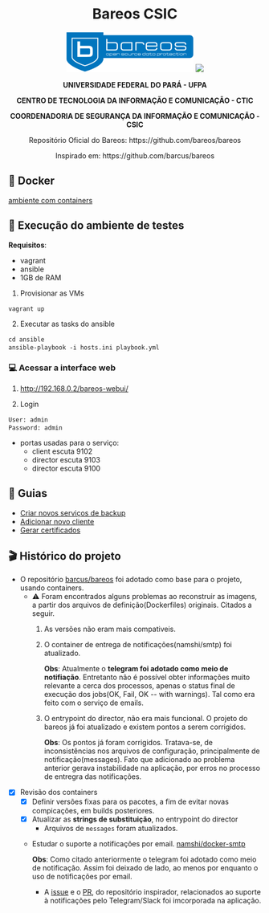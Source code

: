 <h1 align="center">Bareos CSIC</h1>

<p align="center">
  <img src="https://raw.githubusercontent.com/bareos/bareos/master/webui/public/img/bareos.png" height="80">
  <img src="https://csirt.ufpa.br/images/ctic1112.png" height="80">
</p>

<p align="center"><b>UNIVERSIDADE FEDERAL DO PARÁ - UFPA</b></p>
<p align="center"><b>CENTRO DE TECNOLOGIA DA INFORMAÇÃO E COMUNICAÇÃO - CTIC</b></p>
<p align="center"><b>COORDENADORIA DE SEGURANÇA DA INFORMAÇÃO E COMUNICAÇÃO - CSIC</b></p>

<p align="center">Repositório Oficial do Bareos: https://github.com/bareos/bareos</p>
<p align="center">Inspirado em: https://github.com/barcus/bareos</p>

## :whale: Docker

[ambiente com containers](./docker)

## :rocket: Execução do ambiente de testes

**Requisitos**:

- vagrant
- ansible
- 1GB de RAM

1. Provisionar as VMs

```
vagrant up
```

2. Executar as tasks do ansible

```
cd ansible
ansible-playbook -i hosts.ini playbook.yml
```

### :computer: Acessar a interface web

1. http://192.168.0.2/bareos-webui/

2. Login

```
User: admin
Password: admin
```

- portas usadas para o serviço:
  - client escuta 9102
  - director escuta 9103
  - director escuta 9100

## :compass: Guias

- [Criar novos serviços de backup](./CRIAR-NOVOS-BACKUPS.md)
- [Adicionar novo cliente](./ADICIONAR-NOVO-CLIENTE.md)
- [Gerar certificados](./GERAR-CERTIFICADOS-TLS.md)

## :clapper: Histórico do projeto

- O repositório [barcus/bareos](https://github.com/barcus/bareos) foi adotado como base para o projeto, usando containers.
  - :warning: Foram encontrados alguns problemas ao reconstruir as imagens, a partir dos arquivos de definição(Dockerfiles) originais. Citados a seguir.
    1. As versões não eram mais compativeis.
    2. O container de entrega de notificações(namshi/smtp) foi atualizado.

        **Obs**: Atualmente o **telegram foi adotado como meio de notifiação**. Entretanto não é possível obter informações muito relevante a cerca dos processos, apenas o status final de execução dos jobs(OK, Fail, OK -- with warnings). Tal como era feito com o serviço de emails.

    3. O entrypoint do director, não era mais funcional. O projeto do bareos já foi atualizado e existem pontos a serem corrigidos.

        **Obs**: Os pontos já foram corrigidos. Tratava-se, de inconsistências nos arquivos de configuração, principalmente de notificação(messages). Fato que adicionado ao problema anterior gerava instabilidade na aplicação, por erros no processo de entregra das notificações.

- [x] Revisão dos containers
  - [x] Definir versões fixas para os pacotes, a fim de evitar novas compicações, em builds posteriores.
  - [x] Atualizar as **strings de substituição**, no entrypoint do director
    - Arquivos de `messages` foram atualizados.
  - Estudar o suporte a notificações por email. [namshi/docker-smtp](https://github.com/namshi/docker-smtp)

    **Obs**: Como citado anteriormente o telegram foi adotado como meio de notificação. Assim foi deixado de lado, ao menos por enquanto o uso de notificações por email.

    - A [issue](https://github.com/barcus/bareos/issues/73) e o [PR](https://github.com/barcus/bareos/pull/78), do repositório inspirador, relacionados ao suporte à notificações pelo Telegram/Slack foi imcorporada na aplicação.

